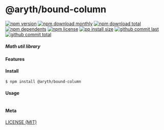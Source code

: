 # @aryth/bound-column

[![npm version][badge-npm-version]][url-npm]
[![npm download monthly][badge-npm-download-monthly]][url-npm]
[![npm download total][badge-npm-download-total]][url-npm]
[![npm dependents][badge-npm-dependents]][url-github]
[![npm license][badge-npm-license]][url-npm]
[![pp install size][badge-pp-install-size]][url-pp]
[![github commit last][badge-github-last-commit]][url-github]
[![github commit total][badge-github-commit-count]][url-github]

[//]: <> (Shields)
[badge-npm-version]: https://flat.badgen.net/npm/v/@aryth/bound-column
[badge-npm-download-monthly]: https://flat.badgen.net/npm/dm/@aryth/bound-column
[badge-npm-download-total]:https://flat.badgen.net/npm/dt/@aryth/bound-column
[badge-npm-dependents]: https://flat.badgen.net/npm/dependents/@aryth/bound-column
[badge-npm-license]: https://flat.badgen.net/npm/license/@aryth/bound-column
[badge-pp-install-size]: https://flat.badgen.net/packagephobia/install/@aryth/bound-column
[badge-github-last-commit]: https://flat.badgen.net/github/last-commit/hoyeungw/vect
[badge-github-commit-count]: https://flat.badgen.net/github/commits/hoyeungw/vect

[//]: <> (Link)
[url-npm]: https://npmjs.org/package/@aryth/bound-column
[url-pp]: https://packagephobia.now.sh/result?p=@aryth/bound-column
[url-github]: https://github.com/hoyeungw/vect

##### Math util library

#### Features

#### Install
```console
$ npm install @aryth/bound-column
```

#### Usage
```js
```

#### Meta
[LICENSE (MIT)](LICENSE)
